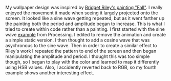My wallpaper design was inspired by [Bridget Riley's painting "Fall"](https://www.tate.org.uk/art/artworks/riley-fall-t00616). I really enjoyed the movement it made when seeing it largely projected onto the screen. It looked like a sine wave getting repeated, but as it went farther up the painting both the period and amplitude began to increase. This is what I tried to create within code rather than a painting. I first started with the sine wave [example](https://processing.org/examples/sinewave.html) from Processing. I edited to remove the animation and create a simple static version. I then thought to add a cosine wave that was asychronous to the sine wave. Then in order to create a similar effect to Riley's work I repeated the pattern to end of the screen and then began manipulating the amplitude and period. I thought this was too simple though, so I began to play with the color and learned to map it differently using HSB values. Also, I accidently reverted back to RGB, so my fourth example shows another interesting effect.